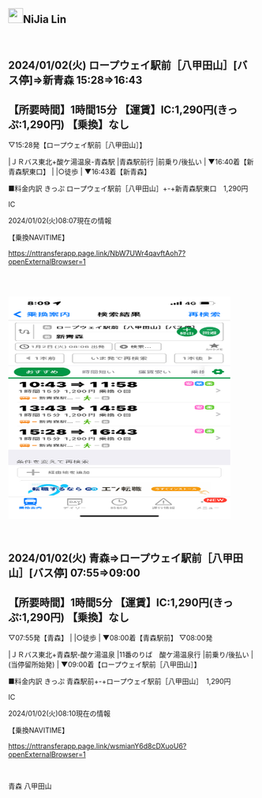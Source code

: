 <h2><a id="user-content-nijia-lin" class="anchor" aria-hidden="true" tabindex="-1" href="#nijia-lin"><span aria-hidden="true" class="octicon octicon-link"></span></a>
<a target="_blank" rel="noopener noreferrer nofollow" href="https://camo.githubusercontent.com/a43ea80234199a28964d5c5f9475d8808c3c115f3127c84787d4bad8259c35fa/68747470733a2f2f7370726f66696c652e6c696e652d7363646e2e6e65742f30684b76546f3138383846466c354667646641554e714a676c47467a4e615a30314c584852616278684654446c4e493174614269565a61423543536a74484a31594a41434a534e307846486a703142574d5f5a30446f6258346d536d35414946454d584868627551"><img src="https://camo.githubusercontent.com/a43ea80234199a28964d5c5f9475d8808c3c115f3127c84787d4bad8259c35fa/68747470733a2f2f7370726f66696c652e6c696e652d7363646e2e6e65742f30684b76546f3138383846466c354667646641554e714a676c47467a4e615a30314c584852616278684654446c4e493174614269565a61423543536a74484a31594a41434a534e307846486a703142574d5f5a30446f6258346d536d35414946454d584868627551" width="30" height="30" data-canonical-src="https://sprofile.line-scdn.net/0hKvTo1888FFl5FgdfAUNqJglGFzNaZ01LXHRabxhFTDlNI1taBiVZaB5CSjtHJ1YJACJSN0xFHjp1BWM_Z0DobX4mSm5AIFEMXHhbuQ" style="max-width: 100%;"></a>NiJia Lin</h2><br><h2><a id="user-content-20240102火ロープウェイ駅前八甲田山バス停新青森15281643" class="anchor" aria-hidden="true" tabindex="-1" href="#20240102火ロープウェイ駅前八甲田山バス停新青森15281643"><span aria-hidden="true" class="octicon octicon-link"></span></a>
<a id="user-content-20240102火ロープウェイ駅前八甲田山バス停新青森15281643" tabindex="-1" href="#20240102%E7%81%AB%E3%83%AD%E3%83%BC%E3%83%97%E3%82%A6%E3%82%A7%E3%82%A4%E9%A7%85%E5%89%8D%E5%85%AB%E7%94%B2%E7%94%B0%E5%B1%B1%E3%83%90%E3%82%B9%E5%81%9C%E6%96%B0%E9%9D%92%E6%A3%AE15281643"><span></span></a>2024/01/02(火)
ロープウェイ駅前［八甲田山］[バス停]⇒新青森
15:28⇒16:43</h2>
<h2><a id="user-content-所要時間1時間15分運賃ic1290円きっぷ1290円乗換なし" class="anchor" aria-hidden="true" tabindex="-1" href="#所要時間1時間15分運賃ic1290円きっぷ1290円乗換なし"><span aria-hidden="true" class="octicon octicon-link"></span></a>
<a id="user-content-所要時間1時間15分運賃ic1290円きっぷ1290円乗換なし" tabindex="-1" href="#%E6%89%80%E8%A6%81%E6%99%82%E9%96%931%E6%99%82%E9%96%9315%E5%88%86%E9%81%8B%E8%B3%83ic1290%E5%86%86%E3%81%8D%E3%81%A3%E3%81%B71290%E5%86%86%E4%B9%97%E6%8F%9B%E3%81%AA%E3%81%97"><span></span></a>【所要時間】1時間15分
【運賃】IC:1,290円(きっぷ:1,290円)
【乗換】なし</h2>
<p>▽15:28発【ロープウェイ駅前［八甲田山］】</p>
<p>|ＪＲバス東北+酸ケ湯温泉-青森駅
|青森駅前行
|前乗り/後払い
|
▼16:40着【新青森駅東口】
|
|○徒歩
|
▼16:43着【新青森】</p>
<p>■料金内訳
きっぷ
ロープウェイ駅前［八甲田山］+-+新青森駅東口　1,290円</p>
<p>IC</p>
<p>2024/01/02(火)08:07現在の情報</p>
<p>【乗換NAVITIME】</p>
<p><a href="https://nttransferapp.page.link/NbW7UWr4qavftAoh7?openExternalBrowser=1" rel="nofollow">https://nttransferapp.page.link/NbW7UWr4qavftAoh7?openExternalBrowser=1</a></p>
<br /><p><br><a target="_blank" rel="noopener noreferrer" href="https://github.com/louis70109/ideas-tree/blob/master/images/488752607566233635.png"><img src="https://github.com/louis70109/ideas-tree/raw/master/images/488752607566233635.png" width="450" height="450" style="max-width: 100%;"></a></p>
<br /><h2><a id="user-content-20240102火青森ロープウェイ駅前八甲田山バス停07550900" class="anchor" aria-hidden="true" tabindex="-1" href="#20240102火青森ロープウェイ駅前八甲田山バス停07550900"><span aria-hidden="true" class="octicon octicon-link"></span></a>2024/01/02(火)
青森⇒ロープウェイ駅前［八甲田山］[バス停]
07:55⇒09:00</h2>
<h2><a id="user-content-所要時間1時間5分運賃ic1290円きっぷ1290円乗換なし" class="anchor" aria-hidden="true" tabindex="-1" href="#所要時間1時間5分運賃ic1290円きっぷ1290円乗換なし"><span aria-hidden="true" class="octicon octicon-link"></span></a>【所要時間】1時間5分
【運賃】IC:1,290円(きっぷ:1,290円)
【乗換】なし</h2>
<p>▽07:55発【青森】
|
|○徒歩
|
▼08:00着【青森駅前】
▽08:00発</p>
<p>|ＪＲバス東北+青森駅-酸ケ湯温泉
|11番のりば　酸ケ湯温泉行
|前乗り/後払い
|(当停留所始発)
|
▼09:00着【ロープウェイ駅前［八甲田山］】</p>
<p>■料金内訳
きっぷ
青森駅前+-+ロープウェイ駅前［八甲田山］　1,290円</p>
<p>IC</p>
<p>2024/01/02(火)08:10現在の情報</p>
<p>【乗換NAVITIME】</p>
<p><a href="https://nttransferapp.page.link/wsmianY6d8cDXuoU6?openExternalBrowser=1" rel="nofollow">https://nttransferapp.page.link/wsmianY6d8cDXuoU6?openExternalBrowser=1</a></p>
<br /><p>青森 八甲田山</p>
